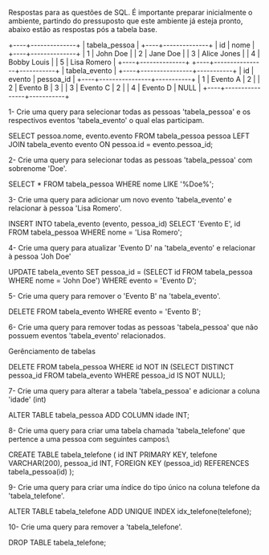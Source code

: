 Respostas para as questões de SQL. É importante preparar inicialmente o ambiente, partindo do pressuposto que este ambiente já esteja pronto, abaixo estão as respostas pós a tabela base. 

+----+--------------+
| tabela_pessoa     |
+----+--------------+
| id | nome         |
+----+--------------+
|  1 | John Doe     |
|  2 | Jane Doe     |
|  3 | Alice Jones  |
|  4 | Bobby Louis  |
|  5 | Lisa Romero  |
+----+--------------+
+----+----------------+-----------+
| tabela_evento                   |
+----+----------------+-----------+
| id | evento         | pessoa_id |
+----+----------------+-----------+
|  1 | Evento A       |  2        |
|  2 | Evento B       |  3        |
|  3 | Evento C       |  2        |
|  4 | Evento D       |  NULL     |
+----+----------------+-----------+


1- Crie uma query para selecionar todas as pessoas 'tabela_pessoa' e os respectivos eventos 'tabela_evento' o qual elas participam.

SELECT pessoa.nome, evento.evento
FROM tabela_pessoa pessoa
LEFT JOIN tabela_evento evento ON pessoa.id = evento.pessoa_id;

2- Crie uma query para selecionar todas as pessoas 'tabela_pessoa' com sobrenome 'Doe'.

SELECT *
FROM tabela_pessoa
WHERE nome LIKE '%Doe%';

3- Crie uma query para adicionar um novo evento 'tabela_evento' e relacionar à pessoa 'Lisa Romero'.

INSERT INTO tabela_evento (evento, pessoa_id)
SELECT 'Evento E', id
FROM tabela_pessoa
WHERE nome = 'Lisa Romero';

4- Crie uma query para atualizar 'Evento D' na 'tabela_evento' e relacionar à pessoa 'Joh Doe'

UPDATE tabela_evento
SET pessoa_id = (SELECT id FROM tabela_pessoa WHERE nome = 'John Doe')
WHERE evento = 'Evento D';

5- Crie uma query para remover o 'Evento B' na 'tabela_evento'.

DELETE FROM tabela_evento
WHERE evento = 'Evento B';

6- Crie uma query para remover todas as pessoas 'tabela_pessoa' que não possuem eventos 'tabela_evento' relacionados.

Gerênciamento de tabelas

DELETE FROM tabela_pessoa
WHERE id NOT IN (SELECT DISTINCT pessoa_id FROM tabela_evento WHERE pessoa_id IS NOT NULL);

7- Crie uma query para alterar a tabela 'tabela_pessoa' e adicionar a coluna 'idade' (int)

ALTER TABLE tabela_pessoa
ADD COLUMN idade INT;

8- Crie uma query para criar uma tabela chamada 'tabela_telefone' que pertence a uma pessoa com seguintes campos:\

CREATE TABLE tabela_telefone (
    id INT PRIMARY KEY,
    telefone VARCHAR(200),
    pessoa_id INT,
    FOREIGN KEY (pessoa_id) REFERENCES tabela_pessoa(id)
);

9- Crie uma query para criar uma índice do tipo único na coluna telefone da 'tabela_telefone'.

ALTER TABLE tabela_telefone
ADD UNIQUE INDEX idx_telefone(telefone);

10- Crie uma query para remover a 'tabela_telefone'.

DROP TABLE tabela_telefone;
